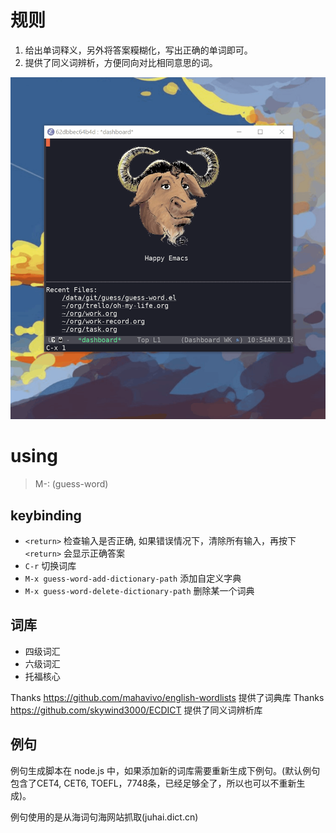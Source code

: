 # 规则

1. 给出单词释义，另外将答案糢糊化，写出正确的单词即可。
2. 提供了同义词辨析，方便同向对比相同意思的词。

![image](./snapshot/guess-word.gif)

# using

> M-: (guess-word)

## keybinding

* `<return>` 检查输入是否正确, 如果错误情况下，清除所有输入，再按下 `<return>` 会显示正确答案
* `C-r` 切换词库
* `M-x guess-word-add-dictionary-path` 添加自定义字典
* `M-x guess-word-delete-dictionary-path` 删除某一个词典



## 词库

* 四级词汇
* 六级词汇
* 托福核心

Thanks https://github.com/mahavivo/english-wordlists 提供了词典库
Thanks https://github.com/skywind3000/ECDICT 提供了同义词辨析库


## 例句

例句生成脚本在 node.js 中，如果添加新的词库需要重新生成下例句。(默认例句包含了CET4, CET6, TOEFL，7748条，已经足够全了，所以也可以不重新生成)。

例句使用的是从海词句海网站抓取(juhai.dict.cn)

